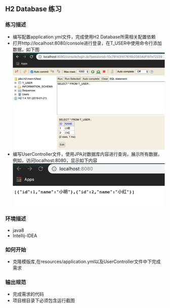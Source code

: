 ## H2 Database 练习

### 练习描述
- 编写配置application.yml文件，完成使用H2 Database所需相关配置依赖
- 打开http://localhost:8080/console进行登录，在T_USER中使用命令行添加数据，如下图
![](db.jpg)
- 编写UserController文件，使用JPA对数据库内容进行查询，展示所有数据，例如，访问localhost:8080，显示如下内容
![](user.jpg)

### 环境描述
- java8
- Intellij-IDEA
### 如何开始
- 克隆模版库,在resources/application.yml以及UserController文件中下完成需求

### 输出规范
- 完成需求的代码
- 项目根目录下必须包含运行截图